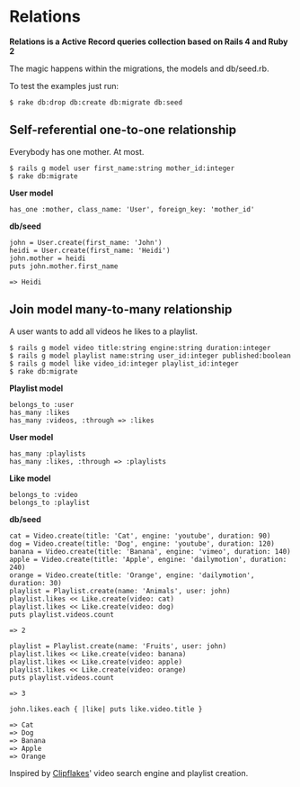 # Relations

**Relations is a Active Record queries collection based on Rails 4 and Ruby 2**

The magic happens within the migrations, the models and db/seed.rb.

To test the examples just run:

```
$ rake db:drop db:create db:migrate db:seed
```

## Self-referential one-to-one relationship
Everybody has one mother. At most.

```
$ rails g model user first_name:string mother_id:integer
$ rake db:migrate
```

**User model**

```
has_one :mother, class_name: 'User', foreign_key: 'mother_id'
```

**db/seed**

```
john = User.create(first_name: 'John')
heidi = User.create(first_name: 'Heidi')
john.mother = heidi
puts john.mother.first_name
```

```
=> Heidi
```

## Join model many-to-many relationship
A user wants to add all videos he likes to a playlist.

```
$ rails g model video title:string engine:string duration:integer
$ rails g model playlist name:string user_id:integer published:boolean
$ rails g model like video_id:integer playlist_id:integer
$ rake db:migrate
```

**Playlist model**

```
belongs_to :user
has_many :likes
has_many :videos, :through => :likes
```

**User model**

```
has_many :playlists
has_many :likes, :through => :playlists
```

**Like model**

```
belongs_to :video
belongs_to :playlist
```

**db/seed**

```
cat = Video.create(title: 'Cat', engine: 'youtube', duration: 90)
dog = Video.create(title: 'Dog', engine: 'youtube', duration: 120)
banana = Video.create(title: 'Banana', engine: 'vimeo', duration: 140)
apple = Video.create(title: 'Apple', engine: 'dailymotion', duration: 240)
orange = Video.create(title: 'Orange', engine: 'dailymotion', duration: 30)
playlist = Playlist.create(name: 'Animals', user: john)
playlist.likes << Like.create(video: cat)
playlist.likes << Like.create(video: dog)
puts playlist.videos.count
```
```
=> 2
```

```
playlist = Playlist.create(name: 'Fruits', user: john)
playlist.likes << Like.create(video: banana)
playlist.likes << Like.create(video: apple)
playlist.likes << Like.create(video: orange)
puts playlist.videos.count
```

```
=> 3
```

```
john.likes.each { |like| puts like.video.title } 
```

```
=> Cat
=> Dog
=> Banana
=> Apple
=> Orange
```

Inspired by [Clipflakes](http://blog.clipflakes.tv/2011/05/26/relaunch-der-website/)' video search engine and playlist creation.
